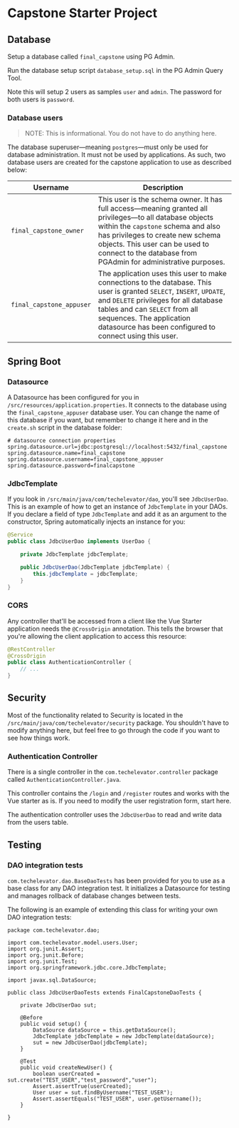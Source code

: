 # Capstone Starter Project

## Database

Setup a database called `final_capstone` using PG Admin. 

Run the database setup script `database_setup.sql` in the PG Admin Query Tool.

Note this will setup 2 users as samples `user` and `admin`. The password for both users is `password`.


### Database users 

>NOTE: This is informational. You do not have to do anything here. 

The database superuser—meaning `postgres`—must only be used for database administration. It must not be used by applications. As such, two database users are created for the capstone application to use as described below:

| Username | Description |
| -------- | ----------- |
| `final_capstone_owner` | This user is the schema owner. It has full access—meaning granted all privileges—to all database objects within the `capstone` schema and also has privileges to create new schema objects. This user can be used to connect to the database from PGAdmin for administrative purposes. |
| `final_capstone_appuser` | The application uses this user to make connections to the database. This user is granted `SELECT`, `INSERT`, `UPDATE`, and `DELETE` privileges for all database tables and can `SELECT` from all sequences. The application datasource has been configured to connect using this user. |


## Spring Boot

### Datasource

A Datasource has been configured for you in `/src/resources/application.properties`. It connects to the database using the `final_capstone_appuser` database user. You can change the name of this database if you want, but remember to change it here and in the `create.sh` script in the database folder:

```
# datasource connection properties
spring.datasource.url=jdbc:postgresql://localhost:5432/final_capstone
spring.datasource.name=final_capstone
spring.datasource.username=final_capstone_appuser
spring.datasource.password=finalcapstone
```

### JdbcTemplate

If you look in `/src/main/java/com/techelevator/dao`, you'll see `JdbcUserDao`. This is an example of how to get an instance of `JdbcTemplate` in your DAOs. If you declare a field of type `JdbcTemplate` and add it as an argument to the constructor, Spring automatically injects an instance for you:

```java
@Service
public class JdbcUserDao implements UserDao {

    private JdbcTemplate jdbcTemplate;

    public JdbcUserDao(JdbcTemplate jdbcTemplate) {
        this.jdbcTemplate = jdbcTemplate;
    }
}
```

### CORS

Any controller that'll be accessed from a client like the Vue Starter application needs the `@CrossOrigin` annotation. This
tells the browser that you're allowing the client application to access this resource:

```java
@RestController
@CrossOrigin
public class AuthenticationController {
    // ...
}
```

## Security

Most of the functionality related to Security is located in the `/src/main/java/com/techelevator/security` package. You shouldn't have to modify anything here, but feel free to go through the code if you want to see how things work.

### Authentication Controller

There is a single controller in the `com.techelevator.controller` package called `AuthenticationController.java`.

This controller contains the `/login` and `/register` routes and works with the Vue starter as is. If you need to modify the user registration form, start here.

The authentication controller uses the `JdbcUserDao` to read and write data from the users table.


## Testing


### DAO integration tests

`com.techelevator.dao.BaseDaoTests` has been provided for you to use as a base class for any DAO integration test. It initializes a Datasource for testing and manages rollback of database changes between tests.

The following is an example of extending this class for writing your own DAO integration tests:

```
package com.techelevator.dao;

import com.techelevator.model.users.User;
import org.junit.Assert;
import org.junit.Before;
import org.junit.Test;
import org.springframework.jdbc.core.JdbcTemplate;

import javax.sql.DataSource;

public class JdbcUserDaoTests extends FinalCapstoneDaoTests {

    private JdbcUserDao sut;

    @Before
    public void setup() {
        DataSource dataSource = this.getDataSource();
        JdbcTemplate jdbcTemplate = new JdbcTemplate(dataSource);
        sut = new JdbcUserDao(jdbcTemplate);
    }

    @Test
    public void createNewUser() {
        boolean userCreated = sut.create("TEST_USER","test_password","user");
        Assert.assertTrue(userCreated);
        User user = sut.findByUsername("TEST_USER");
        Assert.assertEquals("TEST_USER", user.getUsername());
    }

}
```